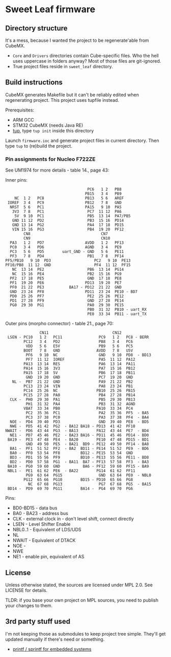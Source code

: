 # Sweet Leaf firmware

## Directory structure

It's a mess, because I wanted the project to be regenerate'able from CubeMX.

- `Core` and `Drivers` directories contain Cube-specific files. Who the hell
  uses uppercase in folders anyway? Most of those files are git-ignored.
- True project files reside in `sweet_leaf` directory.

## Build instructions

CubeMX generates Makefile but it can't be reliably edited when regenerating
project. This project uses tupfile instead.

Prerequisites:

- ARM GCC
- STM32 CubeMX (needs Java RE)
- [tup](http://gittup.org/tup/), type `tup init` inside this directory

Launch `firmware.ioc` and generate project files in current directory. Then
type `tup` to (re)build the project.

### Pin assignments for Nucleo F722ZE

See UM1974 for more details - table 14., page 43:

Inner pins:

   ``` plain
                                       PC6   1 2   PB8
                                      PB15   3 4   PB9
       NC  1 2   PC8                  PB13   5 6   AREF
    IOREF  3 4   PC9                  PB12   7 8   GND
     NRST  5 6   PC1                  PA15   9 10  PA5
      3V3  7 8   PC1                   PC7  11 12  PA6
       5V  9 10  PC1                   PB5  13 14  PA7/PB5
      GND 11 12  PD2                   PB3  15 16  PD14
      GND 13 14  PG2                   PA4  17 18  PD15
      VIN 15 16  PG3                   PB4  19 20  PF12
           CN8                               CN7
           CN9                               CN10
     PA3   1 2   PD7                  AVDD   1 2   PF13
     PC0   3 4   PD6                  AGND   3 4   PE9
     PC3   5 6   PD5        uart_GND - GND   5 6   PE11
     PF3   7 8   PD4                   PB1   7 8   PF14
PF5/PB10   9 10  PD3                   PC2   9 10  PE13
PF10/PB8  11 12  GND                   PF4  11 12  PF15
      NC  13 14  PE2                   PB6  13 14  PG14
      NC  15 16  PE4                   PB2  15 16  PG9
     PF2  17 18  PE5                   GND  17 18  PE8
     PF1  19 20  PE6                  PD13  19 20  PE7
     PF0  21 22  PE3           BA17 - PD12  21 22  GND
     GND  23 24  PF8                  PD11  23 24  PE10 - BD7
     PD0  25 26  PF7                   PE2  25 26  PE12
     PD1  27 28  PF9                   GND  27 28  PE14
     PG0  29 30  PG1                   PA0  29 30  PE15
                                       PB0  31 32  PB10 - uart_RX
                                       PE0  33 34  PB11 - uart_TX

```

Outer pins (morpho connector) - table 21., page 70:

``` plain
               CN11                            CN12
 LSEN - PC10   1 2   PC11                PC9   1 2   PC8 - BERR
        PC12   3 4   PD2                 PB8   3 4   PC6
         VDD   5 6   E5V                 PB9   5 6   PC5
        BOOT   7 8   GND                AVDD   7 8   U5V
         PF6   9 10  NC                  GND   9 10  PD8  - BD13
         PF7  11 12  IOREF               PA5  11 12  PA12
        PA13  13 14  RES                 PA6  13 14  PA11
        PA14  15 16  3V3                 PA7  15 16  PB12
        PA15  17 18  5V                  PB6  17 18  PB11
         GND  19 20  GND                 PC7  19 20  GND
   NL -  PB7  21 22  GND                 PA9  21 22  PB2
        PC13  23 24  VIN                 PA8  23 24  PB1
        PC14  25 26  NC                 PB10  25 26  PB15
        PC15  27 28  PA0                 PB4  27 28  PB14
  CLK -  PH0  29 30  PA1                 PB5  29 30  PB13
         PH1  31 32  PA4                 PB3  31 32  AGND
        VBAT  33 34  PB0                PA10  33 34  PC4
         PC2  35 36  PC1                 PA2  35 36  PF5  - BA5
         PC3  37 38  PC0                 PA3  37 38  PF4  - BA4
  NOE -  PD4  39 40  PD3                 GND  39 40  PE8  - BD5
  NWE -  PD5  41 42  PG2  - BA12 BA18 - PD13  41 42  PF10
NWAIT -  PD6  43 44  PG3  - BA13        PA12  43 44  PE7  - BD4
  NE1 -  PD7  45 46  PE2  - BA23 BA16 - PD11  45 46  PD14 - BD0
 BA19 -  PE3  47 48  PE4  - BA20        PE10  47 48  PD15 - BD1
         GND  49 50  PE5  - BA21  BD9 - PE12  49 50  PF14 - BA8
  BA1 -  PF1  51 52  PF2  - BA2  BD11 - PE14  51 52  PE9  - BD6
  BA0 -  PF0  53 54  PF8         BD12 - PE15  53 54  GND
  BD3 -  PD1  55 56  PF9         BD10 - PE13  55 56  PE11 - BD8
  BD2 -  PD0  57 58  PG1  - BA11  BA7 - PF13  57 58  PF3  - BA3
 BA10 -  PG0  59 60  GND          BA6 - PF12  59 60  PF15 - BA9
 NBL1 -  PE1  61 62  PE6  - BA22        PG14  61 62  PF11
         PG9  63 64  PG15                GND  63 64  PE0  - NBL0
        PG12  65 66  PG10        BD15 - PD10  65 66  PG8
          NC  67 68  PG13                PG7  67 68  PG5  - BA15
 BD14 -  PD9  69 70  PG11        BA14 -  PG4  69 70  PG6
```

Pins:

- BD0-BD15 - data bus
- BA0 - BA23 - address bus
- CLK - external clock in - don't level shift, connect directly
- LSEN - Level Shifter Enable
- NBL0..1 - Equivalent of LDS/UDS
- NL
- NWAIT - Equivalent of DTACK
- NOE -
- NWE
- NE1 - enable pin, equivalent of AS

## License

Unless otherwise stated, the sources are licensed under MPL 2.0.
See LICENSE for details.

TLDR: if you base your own project on MPL sources, you need to publish your
changes to them.

## 3rd party stuff used

I'm not keeping those as submodules to keep project tree simple. They'll get
updated manually if there's need or something.

- [printf / sprintf for embedded systems](https://github.com/mpaland/printf)
